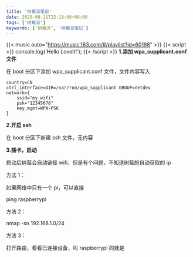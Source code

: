 ```yaml
---
title: '树莓派笔记'
date: 2020-08-11T22:19:06+08:00
tags: ['树莓派']
keywords: [‘树莓派’, '树莓派笔记']
---
```


{{< music auto="https://music.163.com/#/playlist?id=60198" >}}
{{< script >}}
console.log('Hello LoveIt!');
{{< /script >}}
**1.添加 wpa_supplicant.conf 文件**

在 boot 分区下添加 wpa_supplicant.conf 文件，文件内容写入

```
country=CN
ctrl_interface=DIR=/var/run/wpa_supplicant GROUP=netdev
network={
    ssid="my_wifi"
    psk="12345678"
    key_mgmt=WPA-PSK
}
```

**2.开启 ssh**

在 boot 分区下新建 ssh 文件，无内容

**3.插卡，启动**

启动后树莓会自动链接 wifi，但是有个问题，不知道树莓的自动获取的 ip

方法 1：

如果网络中只有一个 pi，可以直接

ping raspberrypi

方法 2：

nmap -sn 192.168.1.0/24

方法 3：

打开路由，看看已连接设备，叫 raspberrypi 的就是
